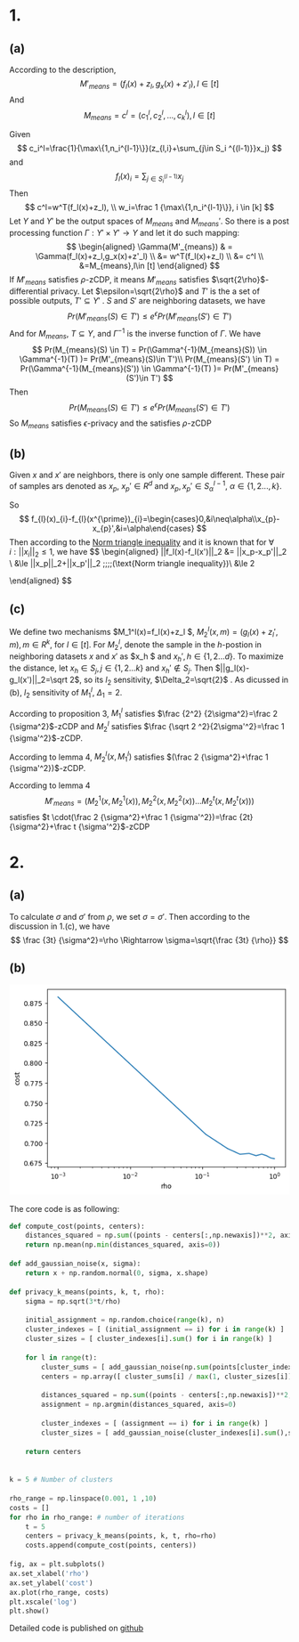 # 1.

## (a)

According to the description, 
$$
M'_{means}=(f_l(x)+z_l,g_x(x)+z'_l), l\in[t]
$$
And 
$$
M_{means}= c^l=(c_1^l,c_2^l,...,c_k^l), l\in [t]
$$


Given 
$$
c_i^l=\frac{1}{\max\{1,n_i^{l-1}\}}(z_{l,i}+\sum_{j\in S_i ^{(l-1)}}x_j)
$$
and
$$
f_l(x)_i=\sum_{j\in S_i ^{(l-1)}}x_j
$$
Then
$$
c^l=w^T(f_l(x)+z_l), \\
w_i=\frac 1 {\max\{1,n_i^{l-1}\}}, i \in [k]
$$
Let $Y$ and $Y'$ be the output spaces of $M_{means}$ and $M_{means}'$. So there is a post processing function $\Gamma:Y' \times Y' \rightarrow Y$ and let it do such mapping:
$$
\begin{aligned} 
\Gamma(M'_{means}) & = \Gamma(f_l(x)+z_l,g_x(x)+z'_l) \\
&= w^T(f_l(x)+z_l) \\
&= c^l \\
&=M_{means},l\in [t]
\end{aligned}
$$
If $M'_{means}$ satisfies $\rho$-zCDP, it means $M'_{means}$ satisfies $\sqrt{2\rho}$-differential privacy. Let $\epsilon=\sqrt{2\rho}$ and $T'$ is the a set of possible outputs, $T' \subseteq Y'$ . $S$ and $S'$ are neighboring datasets, we have
$$
Pr(M'_{means}(S)\in T') \le e^\epsilon Pr(M'_{means}(S') \in T')
$$
   And for $M_{means}$, $T \subseteq Y$, and $\Gamma^{-1}$ is the inverse function of $\Gamma$. We have
$$
Pr(M_{means}(S) \in T) = Pr(\Gamma^{-1}(M_{means}(S)) \in \Gamma^{-1}(T) )= Pr(M'_{means}(S)\in T')\\
Pr(M_{means}(S') \in T) = Pr(\Gamma^{-1}(M_{means}(S')) \in \Gamma^{-1}(T) )= Pr(M'_{means}(S')\in T')
$$
Then 
$$
Pr(M_{means}(S)\in  T') \le e^\epsilon Pr(M_{means}(S') \in T')
$$
So $M_{means}$ satisfies $\epsilon$-privacy and the satisfies $\rho$-zCDP



## (b)

Given $x$ and $x'$ are neighbors, there is only one sample different. These pair of samples ars denoted as $x_p$, $x_p'\in R^d$ and $x_p,x_p'\in S_\alpha^{l-1}$, $\alpha \in \{1,2...,k\}$.

So 
$$
f_{l}(x)_{i}-f_{l}(x^{\prime})_{i}=\begin{cases}0,&i\neq\alpha\\x_{p}-x_{p}',&i=\alpha\end{cases}
$$
Then according to the [Norm triangle inequality](https://en.wikipedia.org/wiki/Triangle_inequality) and it is known that for $\forall\,i:||x_i||_2\le1$, we have
$$
\begin{aligned} 
||f_l(x)-f_l(x')||_2 &= ||x_p-x_p'||_2 \\
&\le ||x_p||_2+||x_p'||_2 \;\;\;\;(\text{Norm triangle inequality})\\
&\le 2

\end{aligned}
$$




## (c)

We define two mechanisms $M_1^l(x)=f_l(x)+z_l $, $M^l_2(x,m)=(g_l(x)+z_l',m), m\in R^k$, for $l\in[t]$. For $M^l_2$, denote the sample in the $h$-postion in neighboring datasets $x$ and $x'$ as $x_h $ and $x_h', h\in\{1,2...d\}$. To maximize the distance, let $x_h \in S_j, j\in\{1,2...k\}$ and $x_h' \notin S_j$. Then $||g_l(x)-g_l(x')||_2=\sqrt 2$, so its $l_2$ sensitivity, $\Delta_2=\sqrt{2}$  . As dicussed in (b),  $l_2$ sensitivity of $M^l_1$, $\Delta_1=2$.

According to proposition 3, $M_1^l$ satisfies $\frac {2^2} {2\sigma^2}=\frac 2 {\sigma^2}$-zCDP and $M^l_2$ satisfies $\frac {\sqrt 2 ^2}{2\sigma'^2}=\frac 1 {\sigma'^2}$-zCDP.

According to lemma 4, $M^l_2(x,M^l_1)$ satisfies $(\frac 2 {\sigma^2}+\frac 1 {\sigma'^2})$-zCDP.

According to lemma 4
$$
M'_{means}=(M^1_2(x,M^1_2(x)), M^2_2(x,M^2_2(x))...M^t_2(x,M^t_2(x)))
$$
satisfies $t \cdot(\frac 2 {\sigma^2}+\frac 1 {\sigma'^2})=\frac {2t}{\sigma^2}+\frac t {\sigma'^2}$-zCDP





# 2.

## (a)

To calculate $\sigma$ and $\sigma '$ from $\rho$, we set $\sigma=\sigma'$. Then according to the discussion in 1.(c), we have
$$
\frac {3t} {\sigma^2}=\rho \Rightarrow \sigma=\sqrt{\frac {3t} {\rho}}
$$


## (b)

![image-20240926102945438](./assets/image-20240926102945438.png)

The core code is as following:

```python
def compute_cost(points, centers):
    distances_squared = np.sum((points - centers[:,np.newaxis])**2, axis=-1)
    return np.mean(np.min(distances_squared, axis=0))

def add_gaussian_noise(x, sigma):
    return x + np.random.normal(0, sigma, x.shape)
    
def privacy_k_means(points, k, t, rho):
    sigma = np.sqrt(3*t/rho)

    initial_assignment = np.random.choice(range(k), n)
    cluster_indexes = [ (initial_assignment == i) for i in range(k) ]
    cluster_sizes = [ cluster_indexes[i].sum() for i in range(k) ]

    for l in range(t):
        cluster_sums = [ add_gaussian_noise(np.sum(points[cluster_indexes[i]], axis=0), sigma) for i in range(k) ]
        centers = np.array([ cluster_sums[i] / max(1, cluster_sizes[i]) for i in range(k) ])

        distances_squared = np.sum((points - centers[:,np.newaxis])**2, axis=-1)
        assignment = np.argmin(distances_squared, axis=0)
        
        cluster_indexes = [ (assignment == i) for i in range(k) ]
        cluster_sizes = [ add_gaussian_noise(cluster_indexes[i].sum(),sigma) for i in range(k) ]

    return centers
    
    
k = 5 # Number of clusters

rho_range = np.linspace(0.001, 1 ,10)
costs = []
for rho in rho_range: # number of iterations
    t = 5
    centers = privacy_k_means(points, k, t, rho=rho)
    costs.append(compute_cost(points, centers))

fig, ax = plt.subplots()
ax.set_xlabel('rho')
ax.set_ylabel('cost')
ax.plot(rho_range, costs)
plt.xscale('log')
plt.show()

```

Detailed code is published on [github]()